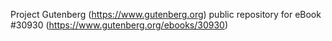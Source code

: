 Project Gutenberg (https://www.gutenberg.org) public repository for eBook #30930 (https://www.gutenberg.org/ebooks/30930)
